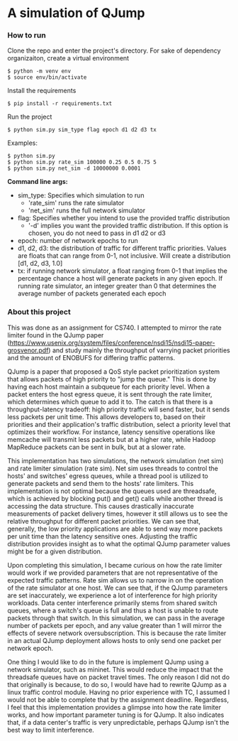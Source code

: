 #  A simulation of QJump

### How to run
Clone the repo and enter the project's directory. For sake of dependency organizaiton, create a virtual environment
```
$ python -m venv env
$ source env/bin/activate
```

Install the requirements
```
$ pip install -r requirements.txt
```

Run the project
```
$ python sim.py sim_type flag epoch d1 d2 d3 tx
```

Examples:
```
$ python sim.py
$ python sim.py rate_sim 100000 0.25 0.5 0.75 5
$ python sim.py net_sim -d 10000000 0.0001
```

**Command line args:**
* sim_type: Specifies which simulation to run
    * 'rate_sim' runs the rate simulator
    * 'net_sim' runs the full network simulator
* flag: Specifies whether you intend to use the provided traffic distribution
    * '-d' implies you want the provided traffic distribution. If this option is chosen, you do not need to pass in d1 d2 or d3
* epoch: number of network epochs to run
* d1, d2, d3: the distribution of traffic for different traffic priorities. Values are floats that can range from 0-1, not inclusive. Will create a distribution [d1, d2, d3, 1.0]
* tx: if running network simulator, a float ranging from 0-1 that implies the percentage chance a host will generate packets in any given epoch. If running rate simulator, an integer greater than 0 that determines the average number of packets generated each epoch


### About this project
This was done as an assignment for CS740. I attempted to mirror the rate limiter
found in the QJump paper (https://www.usenix.org/system/files/conference/nsdi15/nsdi15-paper-grosvenor.pdf)
and study mainly the throughput of varrying packet priorities and the amount of ENOBUFS for differing
traffic patterns.

QJump is a paper that proposed a QoS style packet prioritization system that allows packets of high priority
to "jump the queue." This is done by having each host maintain a subqueue for each priority level. When a packet
enters the host egress queue, it is sent through the rate limiter, which determines which queue to add it to. The catch
is that there is a throughput-latency tradeoff: high priority traffic will send faster, but it sends less packets per unit time. This
allows developers to, based on their priorities and their application's traffic distribution, select a priority level
that optimizes their workflow. For instance, latency sensitive operations like memcache will transmit less packets but at a higher rate,
while Hadoop MapReduce packets can be sent in bulk, but at a slower rate. 

This implementation has two simulations, the network simulation (net sim) and rate limiter simulation (rate sim). Net sim uses threads to
control the hosts' and switches' egress queues, while a thread pool is utilized to generate packets and send them to the hosts' rate limiters.
This implementation is not optimal because the queues used are threadsafe, which is achieved by blocking put() and get() calls while
another thread is accessing the data structure. This causes drastically inaccurate measurements of packet delivery times, however it still
allows us to see the relative throughput for different packet priorities. We can see that, generally, the low priority applications
are able to send way more packets per unit time than the latency sensitive ones. Adjusting the traffic distribution provides insight as to what the
optimal QJump parameter values might be for a given distribution.

Upon completing this simulation, I became curious on how the rate limiter would work if we provided parameters that are not representative
of the expected traffic patterns. Rate sim allows us to narrow in on the operation of the rate simulator at one host. We can see that,
if the QJump parameters are set inaccurately, we experience a lot of interference for high priority workloads. Data center interference primarily
stems from shared switch queues, where a switch's queue is full and thus a host is unable to route packets through that switch. In this simulation, we
can pass in the average number of packets per epoch, and any value greater than 1 will mirror the effects of severe network oversubscription. This is because the rate limiter in an actual QJump deployment allows hosts to only send one packet per network epoch.

One thing I would like to do in the future is implement QJump using a network simulator, such as mininet. This would reduce the impact that the threadsafe queues have on packet travel times. The only reason I did not do that originally is because, to do so, I would have had to rewrite QJump as a linux traffic control module. Having no prior experience with TC, I assumed I would not be able to complete that by the assignment deadline. Regardless, I feel that this implementation provides a glimpse into how the rate limiter works, and how important parameter tuning is for QJump. It also indicates that, if a data center's traffic is very unpredictable, perhaps QJump isn't the best way to limit interference.
